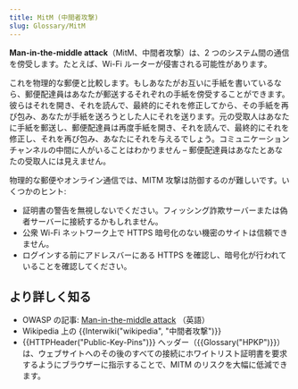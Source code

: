```yaml
---
title: MitM (中間者攻撃)
slug: Glossary/MitM
---
```

**Man-in-the-middle attack**（MitM、中間者攻撃）は、2 つのシステム間の通信を傍受します。たとえば、Wi-Fi ルーターが侵害される可能性があります。

これを物理的な郵便と比較します。もしあなたがお互いに手紙を書いているなら、郵便配達員はあなたが郵送するそれぞれの手紙を傍受することができます。彼らはそれを開き、それを読んで、最終的にそれを修正してから、その手紙を再び包み、あなたが手紙を送ろうとした人にそれを送ります。元の受取人はあなたに手紙を郵送し、郵便配達員は再度手紙を開き、それを読んで、最終的にそれを修正し、それを再び包み、あなたにそれを与えるでしょう。コミュニケーションチャンネルの中間に人がいることはわかりません – 郵便配達員はあなたとあなたの受取人には見えません。

物理的な郵便やオンライン通信では、MITM 攻撃は防御するのが難しいです。いくつかのヒント:

- 証明書の警告を無視しないでください。フィッシング詐欺サーバーまたは偽者サーバーに接続するかもしれません。
- 公衆 Wi-Fi ネットワーク上で HTTPS 暗号化のない機密のサイトは信頼できません。
- ログインする前にアドレスバーにある HTTPS を確認し、暗号化が行われていることを確認してください。

## より詳しく知る

- OWASP の記事: [Man-in-the-middle attack](https://www.owasp.org/index.php/Man-in-the-middle_attack) （英語）
- Wikipedia 上の {{Interwiki("wikipedia", "中間者攻撃")}}
- {{HTTPHeader("Public-Key-Pins")}} ヘッダー（{{Glossary("HPKP")}}）は、ウェブサイトへのその後のすべての接続にホワイトリスト証明書を要求するようにブラウザーに指示することで、MITM のリスクを大幅に低減できます。
